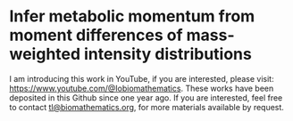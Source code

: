 # Infer metabolic momentum from moment differences of mass-weighted intensity distributions

I am introducing this work in YouTube, if you are interested, please visit: https://www.youtube.com/@Iobiomathematics. These works have been deposited in this Github since one year ago. If you are interested, feel free to contact tl@biomathematics.org, for more materials available by request. 

